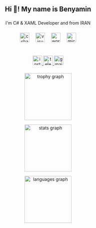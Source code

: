 <h2 align="center">Hi 👋! My name is Benyamin</h2>

###

<p align="center">I'm C# & XAML Developer and from IRAN</p>

###

<div align="center">
  <img src="https://skillicons.dev/icons?i=cs" height="30" alt="csharp logo"  />
  <img width="12" />
  <img src="https://cdn.jsdelivr.net/gh/devicons/devicon/icons/visualstudio/visualstudio-plain.svg" height="30" alt="visualstudio logo"  />
  <img width="12" />
  <img src="https://cdn.simpleicons.org/wordpress/21759B" height="30" alt="wordpress logo"  />
  <img width="12" />
  <img src="https://cdn.jsdelivr.net/gh/devicons/devicon/icons/microsoftsqlserver/microsoftsqlserver-plain.svg" height="30" alt="microsoftsqlserver logo"  />
</div>

###

<br clear="both">

<div align="center">
  <a href="https://instagram.com/Benyamin_Chegeneh" target="_blank">
    <img src="https://img.shields.io/static/v1?message=Instagram&logo=instagram&label=&color=E4405F&logoColor=white&labelColor=&style=for-the-badge" height="30" alt="instagram logo"  />
  </a>
  <a href="https://t.me/Benyamin_Chegeneh" target="_blank">
    <img src="https://img.shields.io/static/v1?message=Telegram&logo=telegram&label=&color=2CA5E0&logoColor=white&labelColor=&style=for-the-badge" height="30" alt="telegram logo"  />
  </a>
  <a href="mailto:chegeneh.benyamin@gmail.com" target="_blank">
    <img src="https://img.shields.io/static/v1?message=Gmail&logo=gmail&label=&color=D14836&logoColor=white&labelColor=&style=for-the-badge" height="30" alt="gmail logo"  />
  </a>
</div>

###

<div align="center">
  <p>
  <img src="https://github-profile-trophy.vercel.app?username=BenyaminChegeneh&theme=discord&column=4&row=2&no-bg=false" height="150" alt="trophy graph"  />
</p>
  <p>
  <img src="https://github-readme-stats.vercel.app/api?username=BenyaminChegeneh&hide_title=false&hide_rank=false&show_icons=true&include_all_commits=true&count_private=true&disable_animations=false&theme=discord_old_blurple&locale=en&hide_border=false" height="150" alt="stats graph"  />
  </p>
  <p>
  <img src="https://github-readme-stats.vercel.app/api/top-langs?username=BenyaminChegeneh&locale=en&hide_title=false&layout=compact&card_width=320&langs_count=10&theme=discord_old_blurple&hide_border=false" height="150" alt="languages graph"  />
  </p>
</div>

###
